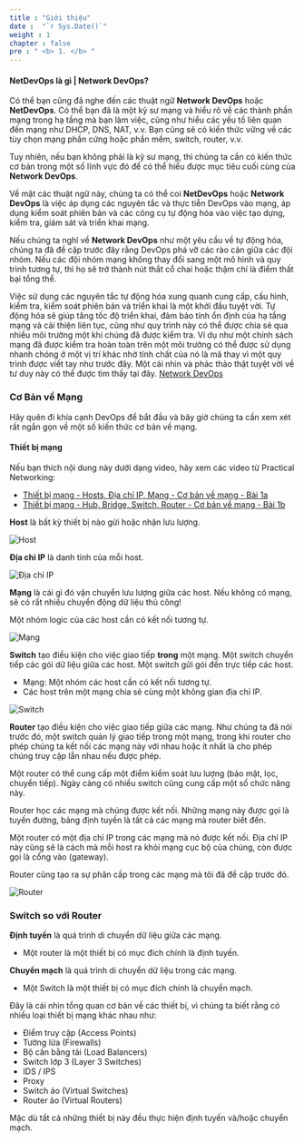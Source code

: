 ```yaml
---
title : "Giới thiệu"
date :  "`r Sys.Date()`" 
weight : 1 
chapter : false
pre : " <b> 1. </b> "
---
```

#### NetDevOps là gì | Network DevOps?
Có thể bạn cũng đã nghe đến các thuật ngữ **Network DevOps** hoặc **NetDevOps**. Có thể bạn đã là một kỹ sư mạng và hiểu rõ về các thành phần mạng trong hạ tầng mà bạn làm việc, cũng như hiểu các yếu tố liên quan đến mạng như DHCP, DNS, NAT, v.v. Bạn cũng sẽ có kiến thức vững về các tùy chọn mạng phần cứng hoặc phần mềm, switch, router, v.v.

Tuy nhiên, nếu bạn không phải là kỹ sư mạng, thì chúng ta cần có kiến thức cơ bản trong một số lĩnh vực đó để có thể hiểu được mục tiêu cuối cùng của **Network DevOps**.

Về mặt các thuật ngữ này, chúng ta có thể coi **NetDevOps** hoặc **Network DevOps** là việc áp dụng các nguyên tắc và thực tiễn DevOps vào mạng, áp dụng kiểm soát phiên bản và các công cụ tự động hóa vào việc tạo dựng, kiểm tra, giám sát và triển khai mạng.

Nếu chúng ta nghĩ về **Network DevOps** như một yêu cầu về tự động hóa, chúng ta đã đề cập trước đây rằng DevOps phá vỡ các rào cản giữa các đội nhóm. Nếu các đội nhóm mạng không thay đổi sang một mô hình và quy trình tương tự, thì họ sẽ trở thành nút thắt cổ chai hoặc thậm chí là điểm thất bại tổng thể.

Việc sử dụng các nguyên tắc tự động hóa xung quanh cung cấp, cấu hình, kiểm tra, kiểm soát phiên bản và triển khai là một khởi đầu tuyệt vời. Tự động hóa sẽ giúp tăng tốc độ triển khai, đảm bảo tính ổn định của hạ tầng mạng và cải thiện liên tục, cũng như quy trình này có thể được chia sẻ qua nhiều môi trường một khi chúng đã được kiểm tra. Ví dụ như một chính sách mạng đã được kiểm tra hoàn toàn trên một môi trường có thể được sử dụng nhanh chóng ở một vị trí khác nhờ tính chất của nó là mã thay vì một quy trình được viết tay như trước đây. Một cái nhìn và phác thảo thật tuyệt vời về tư duy này có thể được tìm thấy tại đây. [Network DevOps](https://www.thousandeyes.com/learning/techtorials/network-devops)

### Cơ Bản về Mạng
Hãy quên đi khía cạnh DevOps để bắt đầu và bây giờ chúng ta cần xem xét rất ngắn gọn về một số kiến thức cơ bản về mạng.
#### Thiết bị mạng
Nếu bạn thích nội dung này dưới dạng video, hãy xem các video từ Practical Networking:

- [Thiết bị mạng - Hosts, Địa chỉ IP, Mạng - Cơ bản về mạng - Bài 1a](https://www.youtube.com/watch?v=bj-Yfakjllc&list=PLIFyRwBY_4bRLmKfP1KnZA6rZbRHtxmXi&index=1)
- [Thiết bị mạng - Hub, Bridge, Switch, Router - Cơ bản về mạng - Bài 1b](https://www.youtube.com/watch?v=H7-NR3Q3BeI&list=PLIFyRwBY_4bRLmKfP1KnZA6rZbRHtxmXi&index=3)

**Host** là bất kỳ thiết bị nào gửi hoặc nhận lưu lượng.

![Host](/Workshop001/images/1.introduce/001-host.png) 

**Địa chỉ IP** là danh tính của mỗi host.

![Địa chỉ IP](/Workshop001/images/1.introduce/002-IPAddress.png) 

**Mạng** là cái gì đó vận chuyển lưu lượng giữa các host. Nếu không có mạng, sẽ có rất nhiều chuyển động dữ liệu thủ công!

Một nhóm logic của các host cần có kết nối tương tự.

![Mạng](/Workshop001/images/1.introduce/003-network.png) 

**Switch** tạo điều kiện cho việc giao tiếp **trong** một mạng. Một switch chuyển tiếp các gói dữ liệu giữa các host. Một switch gửi gói đến trực tiếp các host.

- Mạng: Một nhóm các host cần có kết nối tương tự.
- Các host trên một mạng chia sẻ cùng một không gian địa chỉ IP.

![Switch](/Workshop001/images/1.introduce/004-switches.png) 

**Router** tạo điều kiện cho việc giao tiếp giữa các mạng. Như chúng ta đã nói trước đó, một switch quản lý giao tiếp trong một mạng, trong khi router cho phép chúng ta kết nối các mạng này với nhau hoặc ít nhất là cho phép chúng truy cập lẫn nhau nếu được phép.

Một router có thể cung cấp một điểm kiểm soát lưu lượng (bảo mật, lọc, chuyển tiếp). Ngày càng có nhiều switch cũng cung cấp một số chức năng này.

Router học các mạng mà chúng được kết nối. Những mạng này được gọi là tuyến đường, bảng định tuyến là tất cả các mạng mà router biết đến.

Một router có một địa chỉ IP trong các mạng mà nó được kết nối. Địa chỉ IP này cũng sẽ là cách mà mỗi host ra khỏi mạng cục bộ của chúng, còn được gọi là cổng vào (gateway).

Router cũng tạo ra sự phân cấp trong các mạng mà tôi đã đề cập trước đó.

![Router](/Workshop001/images/1.introduce/005-router.png) 

### Switch so với Router
**Định tuyến** là quá trình di chuyển dữ liệu giữa các mạng.
- Một router là một thiết bị có mục đích chính là định tuyến.

**Chuyển mạch** là quá trình di chuyển dữ liệu trong các mạng.
- Một Switch là một thiết bị có mục đích chính là chuyển mạch.

Đây là cái nhìn tổng quan cơ bản về các thiết bị, vì chúng ta biết rằng có nhiều loại thiết bị mạng khác nhau như:
- Điểm truy cập (Access Points)
- Tường lửa (Firewalls)
- Bộ cân bằng tải (Load Balancers)
- Switch lớp 3 (Layer 3 Switches)
- IDS / IPS
- Proxy
- Switch ảo (Virtual Switches)
- Router ảo (Virtual Routers)

Mặc dù tất cả những thiết bị này đều thực hiện định tuyến và/hoặc chuyển mạch.
